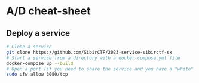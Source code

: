 # A/D cheat-sheet
## Deploy a service

```bash
# Clone a service
git clone https://github.com/SibirCTF/2023-service-sibirctf-sx
# Start a service from a directory with a docker-compose.yml file 
docker-compose up --build
# Open a port (if you need to share the service and you have a "white" IP)
sudo ufw allow 3080/tcp
```

